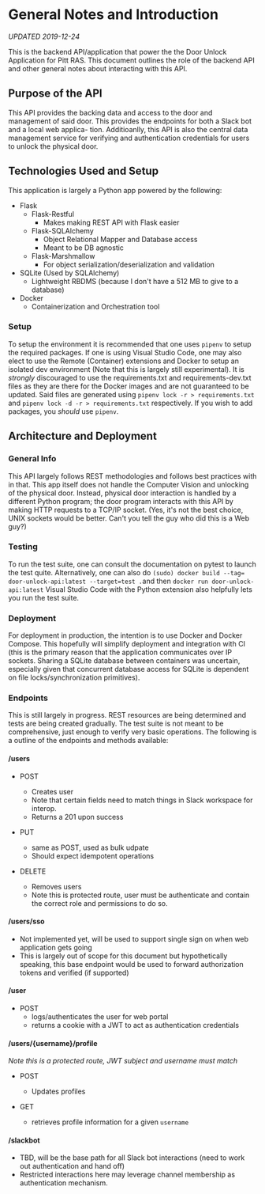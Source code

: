 # General Notes and Introduction

*UPDATED 2019-12-24*

This is the backend API/application that power the the Door Unlock Application 
for Pitt RAS. This document outlines the role of the backend API and other general
notes about interacting with this API.

## Purpose of the API

This API provides the backing data and access to the door and management of said
door. This provides the endpoints for both a Slack bot and a local web applica-
tion. Additioanlly, this API is also the central data management service for
verifying and authentication credentials for users to unlock the physical door.

## Technologies Used and Setup

This application is largely a Python app powered by the following:
* Flask
    - Flask-Restful
        * Makes making REST API with Flask easier
    - Flask-SQLAlchemy
        * Object Relational Mapper and Database access
        * Meant to be DB agnostic
    - Flask-Marshmallow
        * For object serialization/deserialization and validation
* SQLite (Used by SQLAlchemy)
    - Lightweight RBDMS (because I don't have a 512 MB to give to a database)
* Docker
    - Containerization and Orchestration tool 

### Setup

To setup the environment it is recommended that one uses ```pipenv``` to setup the
required packages. If one is using Visual Studio Code, one may also elect to use
the Remote (Container) extensions and Docker to setup an isolated dev environment
(Note that this is largely still experimental). It is *strongly* discouraged to
use the requirements.txt and requirements-dev.txt files as they are there for
the Docker images and are not guaranteed to be updated. Said files are generated
using ```pipenv lock -r > requirements.txt``` and ```pipenv lock -d -r >
requirements.txt``` respectively. If you wish to add packages, you *should* use
```pipenv```.

## Architecture and Deployment

### General Info

This API largely follows REST methodologies and follows best practices with in that. This
app itself does not handle the Computer Vision and unlocking of the physical door.
Instead, physical door interaction is handled by a different Python program; the
door program interacts with this API by making HTTP requests to a TCP/IP socket.
(Yes, it's not the best choice, UNIX sockets would be better. Can't you tell
the guy who did this is a Web guy?)

### Testing

To run the test suite, one can consult the documentation on pytest to
launch the test quite. Alternatively, one can also do ```(sudo) docker build --tag=
door-unlock-api:latest --target=test .```and then ```docker run door-unlock-api:latest```
Visual Studio Code with the Python extension also helpfully lets you run the test suite.

### Deployment

For deployment in production, the intention is to use Docker and Docker Compose.
This hopefully will simplify deployment and integration with CI (this is the
primary reason that the application communicates over IP sockets. Sharing a SQLite
database between containers was uncertain, especially given that concurrent database
access for SQLite is dependent on file locks/synchronization primitives).

### Endpoints

This is still largely in progress. REST resources are being determined and 
tests are being created gradually. The test suite is not meant to be
comprehensive, just enough to verify very basic operations. The following is a
outline of the endpoints and methods available:

#### /users ####

* POST
    - Creates user
    - Note that certain fields need to match things in Slack workspace for interop.
    - Returns a 201 upon success
* PUT
    - same as POST, used as bulk udpate
    - Should expect idempotent operations

* DELETE
    - Removes users
    - Note this is protected route, user must be authenticate and contain the correct
    role and permissions to do so.

#### /users/sso ###
 
* Not implemented yet, will be used to support single sign on when web application
  gets going
* This is largely out of scope for this document but hypothetically speaking, this
  base endpoint would be used to forward authorization tokens and verified
  (if supported)

#### /user ####

* POST
    - logs/authenticates the user for web portal
    - returns a cookie with a JWT to act as authentication credentials

#### /users/{username}/profile ####
*Note this is a protected route, JWT subject and username must match*

* POST
    - Updates profiles

* GET
    - retrieves profile information for a given ```username```

#### /slackbot ####

* TBD, will be the base path for all Slack bot interactions (need to work
  out authentication and hand off)
* Restricted interactions here may leverage channel membership as authentication
  mechanism.



